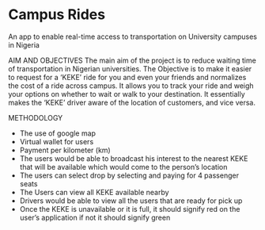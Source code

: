 # Campus Rides
An app to enable real-time access to transportation on University campuses in Nigeria

AIM AND OBJECTIVES
	The main aim of the project is to reduce waiting time of transportation in Nigerian universities.
The Objective is to make it easier to request for a ‘KEKE’ ride for you and even your friends and normalizes the cost of a ride across campus.
It allows you to track your ride and weigh your options on whether to wait or walk to your destination. It essentially makes the ‘KEKE’ driver aware of the location of customers, and vice versa.

METHODOLOGY
-	The use of google map
-	Virtual wallet for users
-	Payment per kilometer (km)
-	The users would be able to broadcast his interest to the nearest KEKE that will be available which would come to the person’s location
-	The users can select drop by selecting and paying for 4 passenger seats
-	The Users can view all KEKE available nearby
-	Drivers would be able to view all the users that are ready for pick up
-	Once the KEKE is unavailable or it is full, it should signify red on the user’s application if not it should signify green
